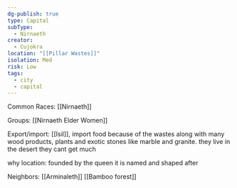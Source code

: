 ```yaml
---
dg-publish: true
type: Capital
subType:
  - Nirnaeth
creator:
  - Cujokra
location: "[[Pillar Wastes]]"
isolation: Med
risk: Low
tags:
  - city
  - capital
---
```

Common Races: [[Nirnaeth]]

Groups: [[Nirnaeth Elder Women]]

Export/import: [[Isil]], import food because of the wastes along with many wood products, plants and exotic stones like marble and granite. they live in the desert they cant get much

why location: founded by the queen it is named and shaped after

Neighbors: [[Arminaleth]] [[Bamboo forest]]
